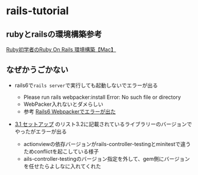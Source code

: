 # rails-tutorial

## rubyとrailsの環境構築参考
[Ruby初学者のRuby On Rails 環境構築【Mac】 ](https://qiita.com/TAByasu/items/49c7cfbeeafad39eda07)

## なぜかうごかない
- rails6で``rails server``で実行しても起動しないでエラーが出る
  - Please run rails webpacker:install Error: No such file or directory
  - WebPacker入れないとダメらしい
  - 参考 [Rails6 Webpackerでエラーが出た](https://qiita.com/libertyu/items/1eb74adc817ab8971100)

- [3.1 セットアップ](https://railstutorial.jp/chapters/static_pages?version=5.1#sec-sample_app_setup) のリスト3.2に記載されているライブラリーのバージョンでやったがエラーが出る
  - actionviewの依存バージョンがrails-controller-testingとminitestで違うためconflictを起こしている様子
  - ails-controller-testingのバージョン指定を外して、gem側にバージョンを任せたらよしなに入れてくれた

